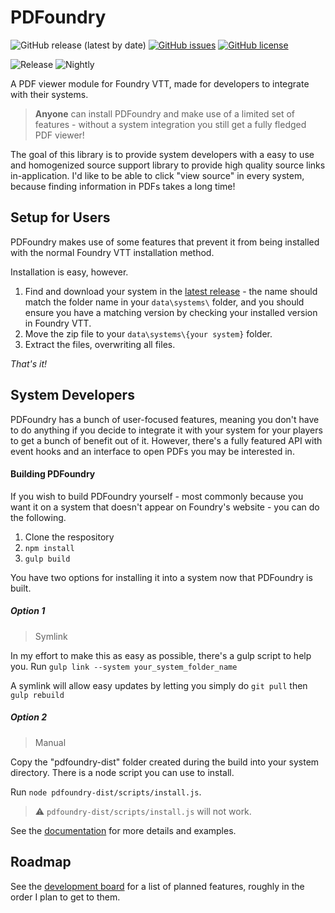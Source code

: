 # PDFoundry

![GitHub release (latest by date)](https://img.shields.io/github/v/release/DJPhoenix719/PDFoundry)
[![GitHub issues](https://img.shields.io/github/issues/Djphoenix719/PDFoundry)](https://github.com/Djphoenix719/PDFoundry/issues)
[![GitHub license](https://img.shields.io/github/license/Djphoenix719/PDFoundry)](https://github.com/Djphoenix719/PDFoundry/blob/master/LICENSE)

![Release](https://github.com/Djphoenix719/PDFoundry/workflows/Release/badge.svg)
![Nightly](https://github.com/Djphoenix719/PDFoundry/workflows/Nightly/badge.svg)

A PDF viewer module for Foundry VTT, made for developers to integrate with their systems.

> **Anyone** can install PDFoundry and make use of a limited set of features - without a system integration you still get a fully fledged PDF viewer! 

The goal of this library is to provide system developers with a easy to use and homogenized source support library to provide high quality source links in-application. I'd like to be able to click "view source" in every system, because finding information in PDFs takes a long time!

## Setup for Users
PDFoundry makes use of some features that prevent it from being installed with the normal Foundry VTT installation method.

Installation is easy, however.
1. Find and download your system in the [latest release](https://github.com/Djphoenix719/PDFoundry/releases/latest) - the name should match the folder name in your `data\systems\` folder, and you should ensure you have a matching version by checking your installed version in Foundry VTT.
2. Move the zip file to your `data\systems\{your system}` folder.
3. Extract the files, overwriting all files.

*That's it!*

## System Developers
PDFoundry has a bunch of user-focused features, meaning you don't have to do anything if you decide to integrate it with your system for your players to get a bunch of benefit out of it. However, there's a fully featured API with event hooks and an interface to open PDFs you may be interested in.

#### Building PDFoundry
If you wish to build PDFoundry yourself - most commonly because you want it on a system that doesn't appear on Foundry's website - you can do the following.

1. Clone the respository
2. `npm install`
3. `gulp build`

You have two options for installing it into a system now that PDFoundry is built.

##### Option 1
> Symlink

In my effort to make this as easy as possible, there's a gulp script to help you. Run `gulp link --system your_system_folder_name`

A symlink will allow easy updates by letting you simply do `git pull` then `gulp rebuild`

##### Option 2
> Manual

Copy the "pdfoundry-dist" folder created during the build into your system directory. There is a node script you can use to install.

Run `node pdfoundry-dist/scripts/install.js`.

> :warning: `pdfoundry-dist/scripts/install.js` will not work.

See the [documentation]() for more details and examples.

## Roadmap
See the [development board](https://github.com/Djphoenix719/PDFoundry/projects/1#column-9772243) for a list of planned features, roughly in the order I plan to get to them.
